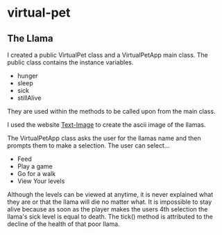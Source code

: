 # virtual-pet

## The Llama

 I created a public VirtualPet class and a VirtualPetApp main class.
The public class contains the instance variables.
- hunger
- sleep
- sick
- stillAlive

 They are used within the methods to be called upon from the main class.
 
 I used the website [Text-Image](http://www.text-image.com/) to create the ascii image of the llamas.
 
 The VirtualPetApp class asks the user for the llamas name and then prompts them to make a selection. The user can select...
 
 - Feed
 - Play a game
 - Go for a walk
 - View Your levels
 
 Although the levels can be viewed at anytime, it is never explained what they are or that the llama will die no matter what. It is impossible to stay alive because as soon as the player makes the users 4th selection the llama's sick level is equal to death. The tick() method is attributed to the decline of the health of that poor llama. 
